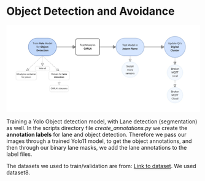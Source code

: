 # Object Detection and Avoidance

![Project Structure](ADR/Fluxograma.jpg)

Training a Yolo Object detection model, with Lane detection (segmentation) as well.
In the scripts directory file *create_annotations.py* we create the **annotation labels** for lane and object detection. Therefore we pass our images through a trained Yolo11 model, to get the object annotations, and then through our binary lane masks, we add the lane annotations to the label files.

The datasets we used to train/validation are from: [Link to dataset](https://onedrive.live.com/?id=4EF9629CA3CB4B5E%213022&cid=4EF9629CA3CB4B5E&redeem=aHR0cHM6Ly8xZHJ2Lm1zL3UvcyFBbDVMeTZPY1l2bE9sMDQxNHNSb3BGVkgyOTVXP2U9Q2pjbDYy). We used dataset8.
